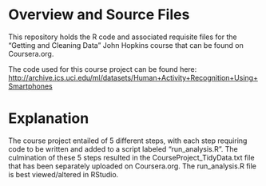 # Overview and Source Files
This repository holds the R code and associated requisite files for the “Getting and Cleaning Data” John Hopkins course that can be found on Coursera.org.

The code used for this course project can be found here: http://archive.ics.uci.edu/ml/datasets/Human+Activity+Recognition+Using+Smartphones

# Explanation
The course project entailed of 5 different steps, with each step requiring code to be written and added to a script labeled “run_analysis.R”.  The culmination of these 5 steps resulted in the CourseProject_TidyData.txt file that has been separately uploaded on Coursera.org.  The run_analysis.R file is best viewed/altered in RStudio.
